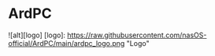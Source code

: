 # ArdPC
![alt][logo]
[logo]: https://raw.githubusercontent.com/nasOS-official/ArdPC/main/ardpc_logo.png "Logo"

